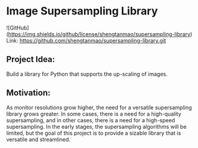 # Image Supersampling Library
![GitHub] (https://img.shields.io/github/license/shengtanmao/supersampling-library)
Link: https://github.com/shengtanmao/supersampling-library.git

## Project Idea: 
Build a library for Python that supports the up-scaling of images.

## Motivation:
As monitor resolutions grow higher, the need for a versatile supersampling library grows greater.
In some cases, there is a need for a high-quality supersampling, and in other cases, there is a need for a high-speed supersampling.
In the early stages, the supersampling algorithms will be limited, but the goal of this project is to provide a sizable library that is versatile and streamlined.
